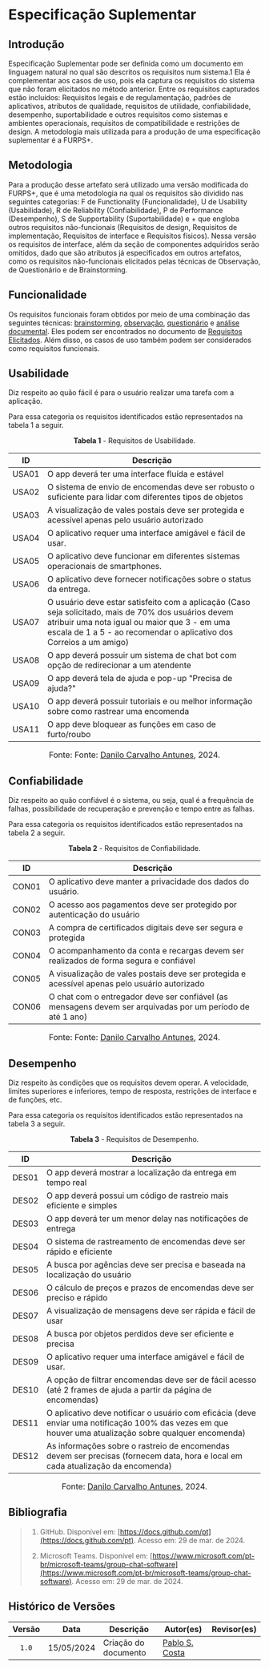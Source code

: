 # Especificação Suplementar

## Introdução

Especificação Suplementar pode ser definida como um documento em linguagem natural no qual são descritos os requisitos num sistema.1 Ela é complementar aos casos de uso, pois ela captura os requisitos do sistema que não foram elicitados no método anterior. Entre os requisitos capturados estão incluídos: Requisitos legais e de regulamentação, padrões de aplicativos, atributos de qualidade, requisitos de utilidade, confiabilidade, desempenho, suportabilidade e outros requisitos como sistemas e ambientes operacionais, requisitos de compatibilidade e restrições de design. A metodologia mais utilizada para a produção de uma especificação suplementar é a FURPS+.
## Metodologia

Para a produção desse artefato será utilizado uma versão modificada do FURPS+, que é uma metodologia na qual os requisitos são dividido nas seguintes categorias: F de Functionality (Funcionalidade), U de Usability (Usabilidade), R de Reliability (Confiabilidade), P de Performance (Desempenho), S de Supportability (Suportabilidade) e + que engloba outros requisitos não-funcionais (Requisitos de design, Requisitos de implementação, Requisitos de interface e Requisitos físicos). Nessa versão os requisitos de interface, além da seção de componentes adquiridos serão omitidos, dado que são atributos já especificados em outros artefatos, como os requisitos não-funcionais elicitados pelas técnicas de Observação, de Questionário e de Brainstorming.

## Funcionalidade

Os requisitos funcionais foram obtidos por meio de uma combinação das seguintes técnicas: [brainstorming](../elicitacao/tecnicas/brainstorming.md), [observação](../elicitacao/tecnicas/observacao.md), [questionário](../elicitacao/tecnicas/questionario.md) e [análise documental](../elicitacao/tecnicas/analise-documental.md). Eles podem ser encontrados no documento de [Requisitos Elicitados](../elicitacao/requisitos_elicitados.md). Além disso, os casos de uso também podem ser considerados como requisitos funcionais.

## Usabilidade

Diz respeito ao quão fácil é para o usuário realizar uma tarefa com a aplicação.

Para essa categoria os requisitos identificados estão representados na tabela 1 a seguir.

<font><p style="text-align: center">**Tabela 1** - Requisitos de Usabilidade.</p></font>

<center>

| ID    | Descrição                                                                                                                                |
| ----- | ---------------------------------------------------------------------------------------------------------------------------------------- |
| USA01 | O app deverá ter uma interface fluída e estável                         |
| USA02 | O sistema de envio de encomendas deve ser robusto o suficiente para lidar com diferentes tipos de objetos      |
| USA03 | A visualização de vales postais deve ser protegida e acessível apenas pelo usuário autorizado                                                                         |
| USA04 | O aplicativo requer uma interface amigável e fácil de usar.                                   |
| USA05 | O aplicativo deve funcionar em diferentes sistemas operacionais de smartphones. |
| USA06 | O aplicativo deve fornecer notificações sobre o status da entrega.      |
| USA07 | O usuário deve estar satisfeito com a aplicação (Caso seja solicitado, mais de 70% dos usuários devem atribuir uma nota igual ou maior que 3 - em uma escala de 1 a 5 - ao recomendar o aplicativo dos Correios a um amigo)      |
| USA08 | O app deverá possuir um sistema de chat bot com opção de redirecionar a um atendente |
| USA09 | O app deverá tela de ajuda e pop-up "Precisa de ajuda?"       |
| USA10 | O app deverá possuir tutoriais e ou melhor informação sobre como rastrear uma encomenda      |
| USA11 | O app deve bloquear as funções em caso de furto/roubo      |

</center>

<font size="3"><p style="text-align: center">Fonte: Fonte: [Danilo Carvalho Antunes][DaniloGH], 2024.</p></font>

## Confiabilidade

Diz respeito ao quão confiável é o sistema, ou seja, qual é a frequência de falhas, possibilidade de recuperação e prevenção e tempo entre as falhas.

Para essa categoria os requisitos identificados estão representados na tabela 2 a seguir.

<font><p style="text-align: center">**Tabela 2** - Requisitos de Confiabilidade.</p></font>

<center>

| ID    | Descrição                                                                                                                         |
| ----- | --------------------------------------------------------------------------------------------------------------------------------- |
| CON01 | O aplicativo deve manter a privacidade dos dados do usuário.                                                                 |
| CON02 | O acesso aos pagamentos deve ser protegido por autenticação do usuário                                                 |
| CON03 | A compra de certificados digitais deve ser segura e protegida                                          |
| CON04 | O acompanhamento da conta e recargas devem ser realizados de forma segura e confiável                            |
| CON05 | A visualização de vales postais deve ser protegida e acessível apenas pelo usuário autorizado                                 |
| CON06 | O chat com o entregador deve ser confiável (as mensagens devem ser arquivadas por um período de até 1 ano)                      |

</center>

<font size="3"><p style="text-align: center">Fonte: Fonte: [Danilo Carvalho Antunes][DaniloGH], 2024.</p></font>

## Desempenho

Diz respeito às condições que os requisitos devem operar. A velocidade, limites superiores e inferiores, tempo de resposta, restrições de interface e de funções, etc.

Para essa categoria os requisitos identificados estão representados na tabela 3 a seguir.

<font><p style="text-align: center">**Tabela 3** - Requisitos de Desempenho.</p></font>

| ID    | Descrição                                                                                          |
| ----- | -------------------------------------------------------------------------------------------------- |
| DES01 | O app deverá mostrar a localização da entrega em tempo real                              |
| DES02 | O app deverá possui um código de rastreio mais eficiente e simples                                     |
| DES03 | O app deverá ter um menor delay nas notificações de entrega                                  |
| DES04 | O sistema de rastreamento de encomendas deve ser rápido e eficiente |
| DES05 | A busca por agências deve ser precisa e baseada na localização do usuário          |
| DES06 | O cálculo de preços e prazos de encomendas deve ser preciso e rápido          |
| DES07 | A visualização de mensagens deve ser rápida e fácil de usar          |
| DES08 | A busca por objetos perdidos deve ser eficiente e precisa          |
| DES09 | O aplicativo requer uma interface amigável e fácil de usar.          |
| DES10 | A opção de filtrar encomendas deve ser de fácil acesso (até 2 frames de ajuda a partir da página de encomendas)          |
| DES11 | O aplicativo deve notificar o usuário com eficácia (deve enviar uma notificação 100% das vezes em que houver uma atualização sobre qualquer encomenda)          |
| DES12 | As informações sobre o rastreio de encomendas devem ser precisas (fornecem data, hora e local em cada atualização da encomenda)          |

<font size="3"><p style="text-align: center">Fonte: [Danilo Carvalho Antunes][DaniloGH], 2024.</p></font>

## Bibliografia

> 1. GitHub. Disponível em: [https://docs.github.com/pt](https://docs.github.com/pt). Acesso em: 29 de mar. de 2024.
>
> 2. Microsoft Teams. Disponível em: [https://www.microsoft.com/pt-br/microsoft-teams/group-chat-software](https://www.microsoft.com/pt-br/microsoft-teams/group-chat-software). Acesso em: 29 de mar. de 2024.
>


## Histórico de Versões

| Versão | Data | Descrição | Autor(es) | Revisor(es) |
| :----: | :--: | --------- | ----------- | ------ |
| `1.0`  | 15/05/2024 | Criação do documento | [Pablo S. Costa](https://github.com/pabloheika)  |  |


[ClaudioGH]: https://github.com/claudiohsc
[DaniloGH]: https://github.com/Danilo-Carvalho-Antunes
[EliasGH]: https://github.com/EliasOliver21
[GabrielBGH]: https://github.com/Bertolazi
[GabrielFGH]: https://github.com/MMcLovin
[PabloGH]: https://github.com/pabloheika
[RicardoGH]: https://www.github.com/avmricardo
